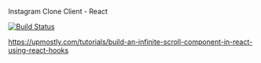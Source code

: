 Instagram Clone Client - React 

[![Build Status](https://travis-ci.com/aswinavofficial/instagram-clone.svg?branch=master)](https://travis-ci.com/aswinavofficial/instagram-clone)


https://upmostly.com/tutorials/build-an-infinite-scroll-component-in-react-using-react-hooks
